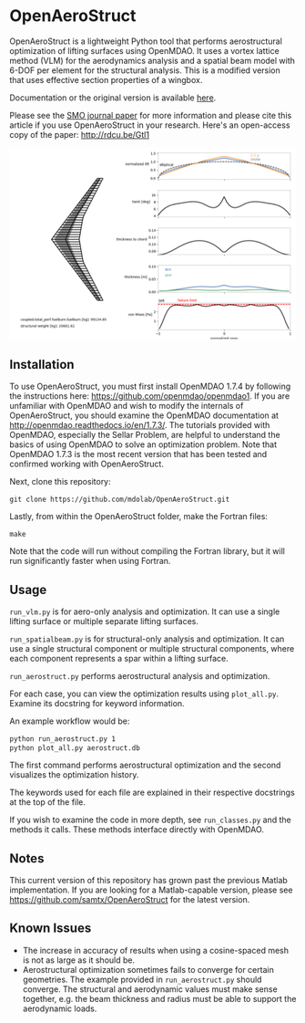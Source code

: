 # OpenAeroStruct

OpenAeroStruct is a lightweight Python tool that performs aerostructural optimization of lifting surfaces using OpenMDAO. It uses a vortex lattice method (VLM) for the aerodynamics analysis and a spatial beam model with 6-DOF per element for the structural analysis.
This is a modified version that uses effective section properties of a wingbox.

Documentation or the original version is available [here](http://openaerostruct.readthedocs.io/en/latest/).

Please see the [SMO journal paper](https://link.springer.com/article/10.1007%2Fs00158-018-1912-8) for more information and please cite this article if you use OpenAeroStruct in your research. Here's an open-access copy of the paper: http://rdcu.be/Gtl1

![Optimized CRM-type wing with 30 panels](/example.png?raw=true "Example Optimization Result and Visualization")

## Installation

To use OpenAeroStruct, you must first install OpenMDAO 1.7.4 by following the instructions here: https://github.com/openmdao/openmdao1. If you are unfamiliar with OpenMDAO and wish to modify the internals of OpenAeroStruct, you should examine the OpenMDAO documentation at http://openmdao.readthedocs.io/en/1.7.3/. The tutorials provided with OpenMDAO, especially the Sellar Problem, are helpful to understand the basics of using OpenMDAO to solve an optimization problem. Note that OpenMDAO 1.7.3 is the most recent version that has been tested and confirmed working with OpenAeroStruct.

Next, clone this repository:

    git clone https://github.com/mdolab/OpenAeroStruct.git

Lastly, from within the OpenAeroStruct folder, make the Fortran files:

    make

Note that the code will run without compiling the Fortran library, but it will run significantly faster when using Fortran.

## Usage

`run_vlm.py` is for aero-only analysis and optimization. It can use a single lifting surface or multiple separate lifting surfaces.

`run_spatialbeam.py` is for structural-only analysis and optimization. It can use a single structural component or multiple structural components, where each component represents a spar within a lifting surface.

`run_aerostruct.py` performs aerostructural analysis and optimization.


For each case, you can view the optimization results using `plot_all.py`. Examine its docstring for keyword information.

An example workflow would be:

    python run_aerostruct.py 1
    python plot_all.py aerostruct.db

The first command performs aerostructural optimization and the second visualizes the optimization history.

The keywords used for each file are explained in their respective docstrings at the top of the file.

If you wish to examine the code in more depth, see `run_classes.py` and the methods it calls. These methods interface directly with OpenMDAO.

## Notes

This current version of this repository has grown past the previous Matlab implementation. If you are looking for a Matlab-capable version, please see https://github.com/samtx/OpenAeroStruct for the latest version.

## Known Issues

* The increase in accuracy of results when using a cosine-spaced mesh is not as large as it should be.
* Aerostructural optimization sometimes fails to converge for certain geometries. The example provided in `run_aerostruct.py` should converge. The structural and aerodynamic values must make sense together, e.g. the beam thickness and radius must be able to support the aerodynamic loads.
